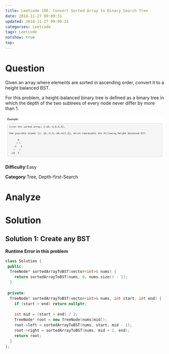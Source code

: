 ```yaml
---
title: Leetcode 108. Convert Sorted Array to Binary Search Tree
date: 2018-11-27 09:09:31
updated: 2018-11-27 09:09:31
categories: Leetcode
tags: Leetcode
notshow: true
top:
---
```


# Question

Given an array where elements are sorted in ascending order, convert it to a height balanced BST.

For this problem, a height-balanced binary tree is defined as a binary tree in which the depth of the two subtrees of every node never differ by more than 1.

![](/images/in-post/2018-11-27-Leetcode-108-Convert-Sorted-Array-To-Binary-Search-Tree/2018-11-27-16-06-04.png)

**Difficulty**:Easy

**Category**:Tree, Depth-first-Search

<!-- more -->

# Analyze

# Solution

## Solution 1: Create any BST

**Runtime Error in this problem**

```cpp
class Solution {
 public:
  TreeNode* sortedArrayToBST(vector<int>& nums) { 
    return sortedArrayToBST(nums, 0, nums.size() - 1); 
  }

 private:
  TreeNode* sortedArrayToBST(vector<int>& nums, int start, int end) {
    if (start > end) return nullptr;

    int mid = (start + end) / 2;
    TreeNode* root = new TreeNode(nums[mid]);
    root->left = sortedArrayToBST(nums, start, mid - 1);
    root->right = sortedArrayToBST(nums, mid + 1, end);
    return root;
  }
};
```
